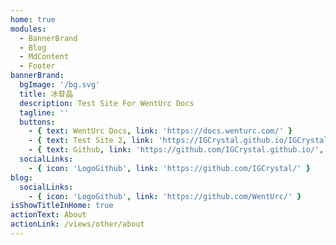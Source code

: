 ```yaml
---
home: true
modules:
  - BannerBrand
  - Blog
  - MdContent
  - Footer
bannerBrand:
  bgImage: '/bg.svg'
  title: 冰苷晶
  description: Test Site For WentUrc Docs
  tagline: ''
  buttons:
    - { text: WentUrc Docs, link: 'https://docs.wenturc.com/' }
    - { text: Test Site 2, link: 'https://IGCrystal.github.io/IGCrystal_Blog/', type: 'plain'}
    - { text: Github, link: 'https://github.com/IGCrystal.github.io/', type: 'plain' }
  socialLinks:
    - { icon: 'LogoGithub', link: 'https://github.com/IGCrystal/' }
blog:
  socialLinks:
    - { icon: 'LogoGithub', link: 'https://github.com/WentUrc/' }
isShowTitleInHome: true
actionText: About
actionLink: /views/other/about
---
```



